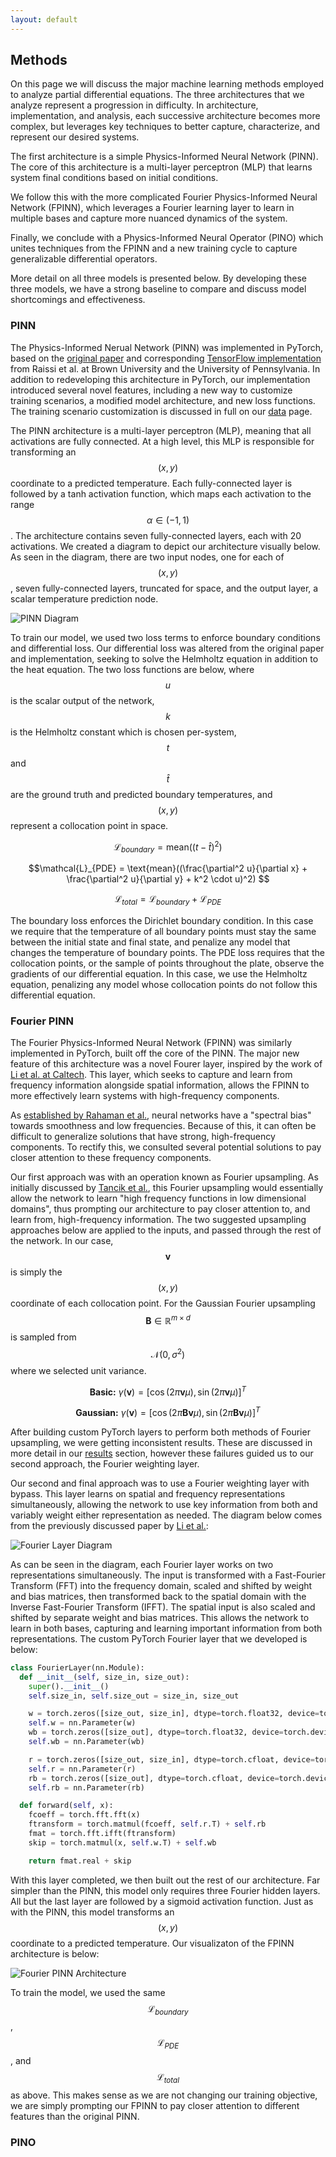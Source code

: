 ```yaml
---
layout: default
---
```


## Methods
On this page we will discuss the major machine learning methods employed to analyze partial differential equations. The three architectures that we analyze represent a progression in difficulty. In architecture, implementation, and analysis, each successive architecture becomes more complex, but leverages key techniques to better capture, characterize, and represent our desired systems.

The first architecture is a simple Physics-Informed Neural Network (PINN). The core of this architecture is a multi-layer perceptron (MLP) that learns system final conditions based on initial conditions. 

We follow this with the more complicated Fourier Physics-Informed Neural Network (FPINN), which leverages a Fourier learning layer to learn in multiple bases and capture more nuanced dynamics of the system. 

Finally, we conclude with a Physics-Informed Neural Operator (PINO) which unites techniques from the FPINN and a new training cycle to capture generalizable differential operators. 

More detail on all three models is presented below. By developing these three models, we have a strong baseline to compare and discuss model shortcomings and effectiveness.  

### PINN

The Physics-Informed Nerual Network (PINN) was implemented in PyTorch, based on the [original paper](https://arxiv.org/abs/1711.10561) and corresponding [TensorFlow implementation](https://github.com/314arhaam/heat-pinn/blob/main/codes/heatman.ipynb) from Raissi et al. at Brown University and the University of Pennsylvania. In addition to redeveloping this architecture in PyTorch, our implementation introduced several novel features, including a new way to customize training scenarios, a modified model architecture, and new loss functions. The training scenario customization is discussed in full on our [data](./data.md) page. 

The PINN architecture is a multi-layer perceptron (MLP), meaning that all activations are fully connected. At a high level, this MLP is responsible for transforming an $$(x,y)$$ coordinate to a predicted temperature. Each fully-connected layer is followed by a tanh activation function, which maps each activation to the range $$\alpha \in (-1, 1)$$. The architecture contains seven fully-connected layers, each with 20 activations. We created a diagram to depict our architecture visually below. As seen in the diagram, there are two input nodes, one for each of $$(x,y)$$, seven fully-connected layers, truncated for space, and the output layer, a scalar temperature prediction node. 

![PINN Diagram](/assets/imgs/MLP_diagram.png)

To train our model, we used two loss terms to enforce boundary conditions and differential loss. Our differential loss was altered from the original paper and implementation, seeking to solve the Helmholtz equation in addition to the heat equation. The two loss functions are below, where $$u$$ is the scalar output of the network, $$k$$ is the Helmholtz constant which is chosen per-system, $$t$$ and $$\hat{t}$$ are the ground truth and predicted boundary temperatures, and $$(x,y)$$ represent a collocation point in space. 

$$\mathcal{L}_{boundary} = \text{mean}((t - \hat{t})^{2}) $$

$$\mathcal{L}_{PDE} = \text{mean}((\frac{\partial^2 u}{\partial x} + \frac{\partial^2 u}{\partial y} + k^2 \cdot u)^2) $$

$$\mathcal{L}_{total} = \mathcal{L}_{boundary} + \mathcal{L}_{PDE}$$

The boundary loss enforces the Dirichlet boundary condition. In this case we require that the temperature of all boundary points must stay the same between the initial state and final state, and penalize any model that changes the temperature of boundary points. The PDE loss requires that the collocation points, or the sample of points throughout the plate, observe the gradients of our differential equation. In this case, we use the Helmholtz equation, penalizing any model whose collocation points do not follow this differential equation.

### Fourier PINN

The Fourier Physics-Informed Neural Network (FPINN) was similarly implemented in PyTorch, built off the core of the PINN. The major new feature of this architecture was a novel Fourer layer, inspired by the work of [Li et al. at Caltech](https://arxiv.org/abs/2010.08895). This layer, which seeks to capture and learn from frequency information alongside spatial information, allows the FPINN to more effectively learn systems with high-frequency components. 

As [established by Rahaman et al.](https://arxiv.org/abs/1806.08734), neural networks have a "spectral bias" towards smoothness and low frequencies. Because of this, it can often be difficult to generalize solutions that have strong, high-frequency components. To rectify this, we consulted several potential solutions to pay closer attention to these frequency components. 

Our first approach was with an operation known as Fourier upsampling. As initially discussed by [Tancik et al.](https://arxiv.org/abs/2006.10739), this Fourier upsampling would essentially allow the network to learn "high frequency functions in low dimensional domains", thus prompting our architecture to pay closer attention to, and learn from, high-frequency information. The two suggested upsampling approaches below are applied to the inputs, and passed through the rest of the network. In our case, $$\mathbf{v}$$ is simply the $$(x,y)$$ coordinate of each collocation point. For the Gaussian Fourier upsampling $$\mathbf{B} \in \mathbb{R}^{m \times d}$$ is sampled from $$\mathcal{N}(0, \sigma^2)$$ where we selected unit variance. 

$$\textbf{Basic:} \: \gamma(\mathbf{v}) = \left[\cos(2\pi \mathbf{v} \mu), \sin(2\pi \mathbf{v} \mu)\right]^{T}$$

$$\textbf{Gaussian:} \: \gamma(\mathbf{v}) = \left[\cos(2\pi \mathbf{B} \mathbf{v} \mu), \sin(2\pi \mathbf{B} \mathbf{v} \mu)\right]^{T}$$

After building custom PyTorch layers to perform both methods of Fourier upsampling, we were getting inconsistent results. These are discussed in more detail in our [results](./results.md) section, however these failures guided us to our second approach, the Fourier weighting layer. 

Our second and final approach was to use a Fourier weighting layer with bypass. This layer learns on spatial and frequency representations simultaneously, allowing the network to use key information from both and variably weight either representation as needed. The diagram below comes from the previously discussed paper by [Li et al.](https://arxiv.org/abs/2010.08895): 

![Fourier Layer Diagram](/assets/imgs/Fourier_layer_diagram.png)

As can be seen in the diagram, each Fourier layer works on two representations simultaneously. The input is transformed with a Fast-Fourier Transform (FFT) into the frequency domain, scaled and shifted by weight and bias matrices, then transformed back to the spatial domain with the Inverse Fast-Fourier Transform (IFFT). The spatial input is also scaled and shifted by separate weight and bias matrices. This allows the network to learn in both bases, capturing and learning important information from both representations. The custom PyTorch Fourier layer that we developed is below: 

```python
class FourierLayer(nn.Module):
  def __init__(self, size_in, size_out):
    super().__init__()
    self.size_in, self.size_out = size_in, size_out

    w = torch.zeros([size_out, size_in], dtype=torch.float32, device=torch.device('cuda'))
    self.w = nn.Parameter(w)
    wb = torch.zeros([size_out], dtype=torch.float32, device=torch.device('cuda'))
    self.wb = nn.Parameter(wb)

    r = torch.zeros([size_out, size_in], dtype=torch.cfloat, device=torch.device('cuda'))
    self.r = nn.Parameter(r)
    rb = torch.zeros([size_out], dtype=torch.cfloat, device=torch.device('cuda'))
    self.rb = nn.Parameter(rb)

  def forward(self, x):
    fcoeff = torch.fft.fft(x)
    ftransform = torch.matmul(fcoeff, self.r.T) + self.rb
    fmat = torch.fft.ifft(ftransform)
    skip = torch.matmul(x, self.w.T) + self.wb

    return fmat.real + skip
```

With this layer completed, we then built out the rest of our architecture. Far simpler than the PINN, this model only requires three Fourier hidden layers. All but the last layer are followed by a sigmoid activation function. Just as with the PINN, this model transforms an $$(x,y)$$ coordinate to a predicted temperature. Our visualizaton of the FPINN architecture is below:

![Fourier PINN Architecture](/assets/imgs/FPINN_diagram.png)

To train the model, we used the same $$\mathcal{L}_{boundary}$$, $$\mathcal{L}_{PDE}$$, and $$\mathcal{L}_{total}$$ as above. This makes sense as we are not changing our training objective, we are simply prompting our FPINN to pay closer attention to different features than the original PINN. 

### PINO
